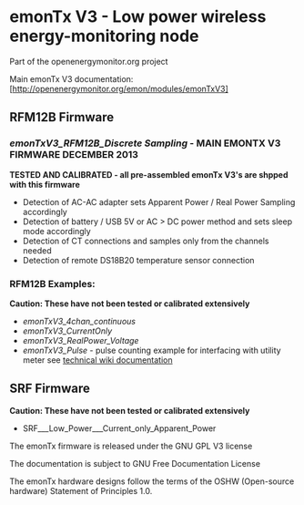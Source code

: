 # emonTx V3 - Low power wireless energy-monitoring node 

Part of the openenergymonitor.org project

Main emonTx V3 documentation: 
[http://openenergymonitor.org/emon/modules/emonTxV3]


## RFM12B Firmware

### *emonTxV3_RFM12B_Discrete Sampling* - MAIN EMONTX V3 FIRMWARE DECEMBER 2013
**TESTED AND CALIBRATED - all pre-assembled emonTx V3's are shpped with this firmware**

* Detection of AC-AC adapter sets Apparent Power / Real Power Sampling accordingly
* Detection of battery / USB 5V or AC > DC power method and sets sleep mode accordingly
* Detection of CT connections and samples only from the channels needed
* Detection of remote DS18B20 temperature sensor connection


### RFM12B Examples:
**Caution: These have not been tested or calibrated extensively** 

* *emonTxV3_4chan_continuous*
* *emonTxV3_CurrentOnly*
* *emonTxV3_RealPower_Voltage*
* *emonTxV3_Pulse* - pulse counting example for interfacing with utility meter see [technical wiki documentation](http://wiki.openenergymonitor.org/index.php?title=EmonTx_V3#Utility_Meter_Interface)

## SRF Firmware
**Caution: These have not been tested or calibrated extensively** 

* SRF___Low_Power___Current_only_Apparent_Power

The emonTx firmware is released under the GNU GPL V3 license

The documentation is subject to GNU Free Documentation License 

The emonTx hardware designs follow the terms of the OSHW (Open-source hardware) Statement of Principles 1.0.
